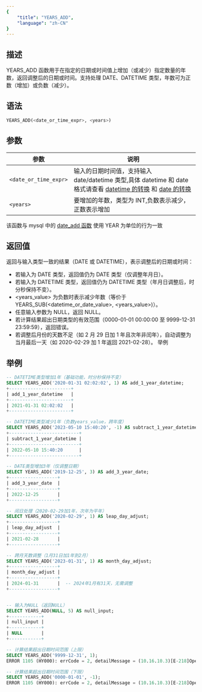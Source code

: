 ```yaml
---
{
    "title": "YEARS_ADD",
    "language": "zh-CN"
}
---
```


## 描述

YEARS_ADD 函数用于在指定的日期或时间值上增加（或减少）指定数量的年数，返回调整后的日期或时间。支持处理 DATE、DATETIME 类型，年数可为正数（增加）或负数（减少）。
## 语法

```sql
YEARS_ADD(<date_or_time_expr>, <years>)
```

## 参数

| 参数 | 说明 |
| ---- | ---- |
| `<date_or_time_expr>` | 输入的日期时间值，支持输入 date/datetime 类型,具体 datetime 和 date 格式请查看 [datetime 的转换](../../../../../current/sql-manual/basic-element/sql-data-types/conversion/datetime-conversion) 和 [date 的转换](../../../../../current/sql-manual/basic-element/sql-data-types/conversion/date-conversion)|
| `<years>` | 要增加的年数，类型为 INT,负数表示减少，正数表示增加 |

该函数与 mysql 中的 [date_add 函数](https://dev.mysql.com/doc/refman/8.4/en/date-and-time-functions.html#function_date-add) 使用 YEAR 为单位的行为一致

## 返回值

返回与输入类型一致的结果（DATE 或 DATETIME），表示调整后的日期或时间：

- 若输入为 DATE 类型，返回值仍为 DATE 类型（仅调整年月日）。
- 若输入为 DATETIME 类型，返回值仍为 DATETIME 类型（年月日调整后，时分秒保持不变）。
- <years_value> 为负数时表示减少年数（等价于 YEARS_SUB(<datetime_or_date_value>, <years_value>)）。
- 任意输入参数为 NULL，返回 NULL。
- 若计算结果超出日期类型的有效范围（0000-01-01 00:00:00 至 9999-12-31 23:59:59），返回错误。
- 若调整后月份的天数不足（如 2 月 29 日加 1 年且次年非闰年），自动调整为当月最后一天（如 2020-02-29 加 1 年返回 2021-02-28）。
举例

## 举例

```sql
-- DATETIME类型增加1年（基础功能，时分秒保持不变）
SELECT YEARS_ADD('2020-01-31 02:02:02', 1) AS add_1_year_datetime;
+-----------------------+
| add_1_year_datetime   |
+-----------------------+
| 2021-01-31 02:02:02   |
+-----------------------+

-- DATETIME类型减少1年（负数years_value，跨年度）
SELECT YEARS_ADD('2023-05-10 15:40:20', -1) AS subtract_1_year_datetime;
+--------------------------+
| subtract_1_year_datetime |
+--------------------------+
| 2022-05-10 15:40:20      |
+--------------------------+

-- DATE类型增加3年（仅调整日期）
SELECT YEARS_ADD('2019-12-25', 3) AS add_3_year_date;
+------------------+
| add_3_year_date  |
+------------------+
| 2022-12-25       |
+------------------+

-- 闰日处理（2020-02-29加1年，次年为平年）
SELECT YEARS_ADD('2020-02-29', 1) AS leap_day_adjust;
+------------------+
| leap_day_adjust  |
+------------------+
| 2021-02-28       |
+------------------+

-- 跨月天数调整（1月31日加1年到2月）
SELECT YEARS_ADD('2023-01-31', 1) AS month_day_adjust;
+------------------+
| month_day_adjust |
+------------------+
| 2024-01-31       |  -- 2024年1月有31天，无需调整
+------------------+


-- 输入为NULL（返回NULL）
SELECT YEARS_ADD(NULL, 5) AS null_input;
+------------+
| null_input |
+------------+
| NULL       |
+------------+

-- 计算结果超出日期时间范围（上限）
SELECT YEARS_ADD('9999-12-31', 1);
ERROR 1105 (HY000): errCode = 2, detailMessage = (10.16.10.3)[E-218]Operation years_add of 9999-12-31, 1 out of range

-- 计算结果超出日期时间范围（下限）
SELECT YEARS_ADD('0000-01-01', -1);
ERROR 1105 (HY000): errCode = 2, detailMessage = (10.16.10.3)[E-218]Operation years_add of 0000-01-01, -1 out of range
```
